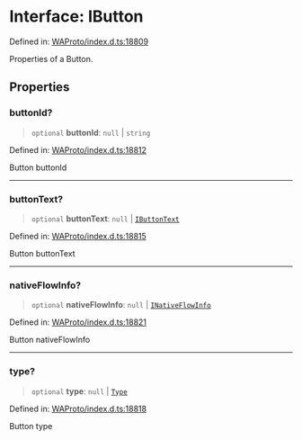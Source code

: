 # Interface: IButton

Defined in: [WAProto/index.d.ts:18809](https://github.com/Fokusdotid/Baileys/blob/49e815e65b8f4aea31725e09dcf4815734557e39/WAProto/index.d.ts#L18809)

Properties of a Button.

## Properties

### buttonId?

> `optional` **buttonId**: `null` \| `string`

Defined in: [WAProto/index.d.ts:18812](https://github.com/Fokusdotid/Baileys/blob/49e815e65b8f4aea31725e09dcf4815734557e39/WAProto/index.d.ts#L18812)

Button buttonId

***

### buttonText?

> `optional` **buttonText**: `null` \| [`IButtonText`](../namespaces/Button/interfaces/IButtonText.md)

Defined in: [WAProto/index.d.ts:18815](https://github.com/Fokusdotid/Baileys/blob/49e815e65b8f4aea31725e09dcf4815734557e39/WAProto/index.d.ts#L18815)

Button buttonText

***

### nativeFlowInfo?

> `optional` **nativeFlowInfo**: `null` \| [`INativeFlowInfo`](../namespaces/Button/interfaces/INativeFlowInfo.md)

Defined in: [WAProto/index.d.ts:18821](https://github.com/Fokusdotid/Baileys/blob/49e815e65b8f4aea31725e09dcf4815734557e39/WAProto/index.d.ts#L18821)

Button nativeFlowInfo

***

### type?

> `optional` **type**: `null` \| [`Type`](../namespaces/Button/enumerations/Type.md)

Defined in: [WAProto/index.d.ts:18818](https://github.com/Fokusdotid/Baileys/blob/49e815e65b8f4aea31725e09dcf4815734557e39/WAProto/index.d.ts#L18818)

Button type
